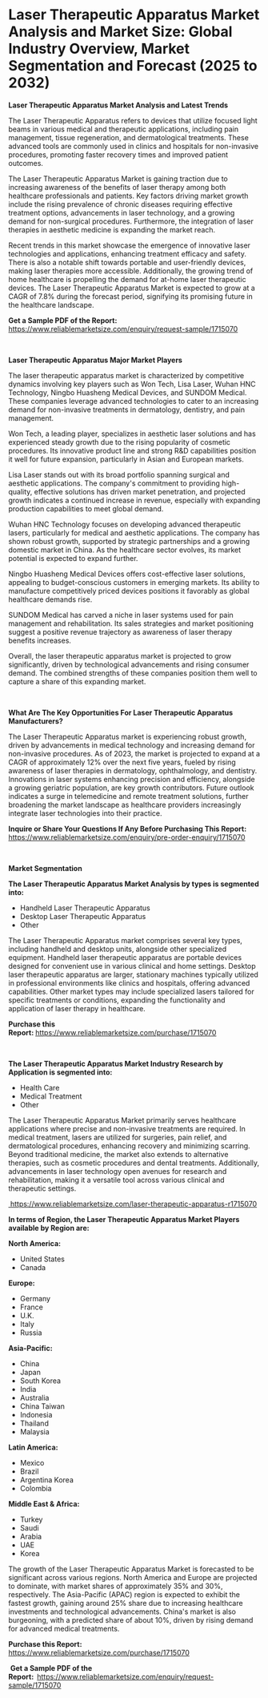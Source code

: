 <p><h1>Laser Therapeutic Apparatus Market Analysis and Market Size: Global Industry Overview, Market Segmentation and Forecast (2025 to 2032)</h1></p><p><strong>Laser Therapeutic Apparatus Market Analysis and Latest Trends</strong></p>
<p><p>The Laser Therapeutic Apparatus refers to devices that utilize focused light beams in various medical and therapeutic applications, including pain management, tissue regeneration, and dermatological treatments. These advanced tools are commonly used in clinics and hospitals for non-invasive procedures, promoting faster recovery times and improved patient outcomes.</p><p>The Laser Therapeutic Apparatus Market is gaining traction due to increasing awareness of the benefits of laser therapy among both healthcare professionals and patients. Key factors driving market growth include the rising prevalence of chronic diseases requiring effective treatment options, advancements in laser technology, and a growing demand for non-surgical procedures. Furthermore, the integration of laser therapies in aesthetic medicine is expanding the market reach.</p><p>Recent trends in this market showcase the emergence of innovative laser technologies and applications, enhancing treatment efficacy and safety. There is also a notable shift towards portable and user-friendly devices, making laser therapies more accessible. Additionally, the growing trend of home healthcare is propelling the demand for at-home laser therapeutic devices. The Laser Therapeutic Apparatus Market is expected to grow at a CAGR of 7.8% during the forecast period, signifying its promising future in the healthcare landscape.</p></p>
<p><strong>Get a Sample PDF of the Report:&nbsp;</strong> <a href="https://www.reliablemarketsize.com/enquiry/request-sample/1715070?utm_campaign=2480&utm_medium=2&utm_source=Github&utm_content=ia&utm_term=13042025&utm_id=laser-therapeutic-apparatus">https://www.reliablemarketsize.com/enquiry/request-sample/1715070</a></p>
<p>&nbsp;</p>
<p><strong>Laser Therapeutic Apparatus Major Market Players</strong></p>
<p><p>The laser therapeutic apparatus market is characterized by competitive dynamics involving key players such as Won Tech, Lisa Laser, Wuhan HNC Technology, Ningbo Huasheng Medical Devices, and SUNDOM Medical. These companies leverage advanced technologies to cater to an increasing demand for non-invasive treatments in dermatology, dentistry, and pain management.</p><p>Won Tech, a leading player, specializes in aesthetic laser solutions and has experienced steady growth due to the rising popularity of cosmetic procedures. Its innovative product line and strong R&D capabilities position it well for future expansion, particularly in Asian and European markets.</p><p>Lisa Laser stands out with its broad portfolio spanning surgical and aesthetic applications. The company's commitment to providing high-quality, effective solutions has driven market penetration, and projected growth indicates a continued increase in revenue, especially with expanding production capabilities to meet global demand.</p><p>Wuhan HNC Technology focuses on developing advanced therapeutic lasers, particularly for medical and aesthetic applications. The company has shown robust growth, supported by strategic partnerships and a growing domestic market in China. As the healthcare sector evolves, its market potential is expected to expand further.</p><p>Ningbo Huasheng Medical Devices offers cost-effective laser solutions, appealing to budget-conscious customers in emerging markets. Its ability to manufacture competitively priced devices positions it favorably as global healthcare demands rise.</p><p>SUNDOM Medical has carved a niche in laser systems used for pain management and rehabilitation. Its sales strategies and market positioning suggest a positive revenue trajectory as awareness of laser therapy benefits increases.</p><p>Overall, the laser therapeutic apparatus market is projected to grow significantly, driven by technological advancements and rising consumer demand. The combined strengths of these companies position them well to capture a share of this expanding market.</p></p>
<p>&nbsp;</p>
<p><strong>What Are The Key Opportunities For Laser Therapeutic Apparatus Manufacturers?</strong></p>
<p><p>The Laser Therapeutic Apparatus market is experiencing robust growth, driven by advancements in medical technology and increasing demand for non-invasive procedures. As of 2023, the market is projected to expand at a CAGR of approximately 12% over the next five years, fueled by rising awareness of laser therapies in dermatology, ophthalmology, and dentistry. Innovations in laser systems enhancing precision and efficiency, alongside a growing geriatric population, are key growth contributors. Future outlook indicates a surge in telemedicine and remote treatment solutions, further broadening the market landscape as healthcare providers increasingly integrate laser technologies into their practice.</p></p>
<p><strong>Inquire or Share Your Questions If Any Before Purchasing This Report:</strong> <a href="https://www.reliablemarketsize.com/enquiry/pre-order-enquiry/1715070?utm_campaign=2480&utm_medium=2&utm_source=Github&utm_content=ia&utm_term=13042025&utm_id=laser-therapeutic-apparatus">https://www.reliablemarketsize.com/enquiry/pre-order-enquiry/1715070</a></p>
<p>&nbsp;</p>
<p><strong>Market Segmentation</strong></p>
<p><strong>The Laser Therapeutic Apparatus Market Analysis by types is segmented into:</strong></p>
<p><ul><li>Handheld Laser Therapeutic Apparatus</li><li>Desktop Laser Therapeutic Apparatus</li><li>Other</li></ul></p>
<p><p>The Laser Therapeutic Apparatus market comprises several key types, including handheld and desktop units, alongside other specialized equipment. Handheld laser therapeutic apparatus are portable devices designed for convenient use in various clinical and home settings. Desktop laser therapeutic apparatus are larger, stationary machines typically utilized in professional environments like clinics and hospitals, offering advanced capabilities. Other market types may include specialized lasers tailored for specific treatments or conditions, expanding the functionality and application of laser therapy in healthcare.</p></p>
<p><strong>Purchase this Report:&nbsp;</strong><a href="https://www.reliablemarketsize.com/purchase/1715070?utm_campaign=2480&utm_medium=2&utm_source=Github&utm_content=ia&utm_term=13042025&utm_id=laser-therapeutic-apparatus">https://www.reliablemarketsize.com/purchase/1715070</a></p>
<p>&nbsp;</p>
<p><strong>The Laser Therapeutic Apparatus Market Industry Research by Application is segmented into:</strong></p>
<p><ul><li>Health Care</li><li>Medical Treatment</li><li>Other</li></ul></p>
<p><p>The Laser Therapeutic Apparatus Market primarily serves healthcare applications where precise and non-invasive treatments are required. In medical treatment, lasers are utilized for surgeries, pain relief, and dermatological procedures, enhancing recovery and minimizing scarring. Beyond traditional medicine, the market also extends to alternative therapies, such as cosmetic procedures and dental treatments. Additionally, advancements in laser technology open avenues for research and rehabilitation, making it a versatile tool across various clinical and therapeutic settings.</p></p>
<p><a href="https://www.reliablemarketsize.com/laser-therapeutic-apparatus-r1715070?utm_campaign=2480&utm_medium=2&utm_source=Github&utm_content=ia&utm_term=13042025&utm_id=laser-therapeutic-apparatus">&nbsp;https://www.reliablemarketsize.com/laser-therapeutic-apparatus-r1715070</a></p>
<p><strong>In terms of Region, the Laser Therapeutic Apparatus Market Players available by Region are:</strong></p>
<p>
    <p> <strong> North America: </strong>
        <ul>
            <li>United States</li>
            <li>Canada</li>
        </ul>
        </p> 
    <p> <strong> Europe: </strong>
        <ul>
            <li>Germany</li>
            <li>France</li>
            <li>U.K.</li>
            <li>Italy</li>
            <li>Russia</li>
        </ul>
        </p> 
    <p> <strong> Asia-Pacific: </strong>
        <ul>
            <li>China</li>
            <li>Japan</li>
            <li>South Korea</li>
            <li>India</li>
            <li>Australia</li>
            <li>China Taiwan</li>
            <li>Indonesia</li>
            <li>Thailand</li>
            <li>Malaysia</li>
        </ul>
        </p> 
    <p> <strong> Latin America: </strong>
        <ul>
            <li>Mexico</li>
            <li>Brazil</li>
            <li>Argentina Korea</li>
            <li>Colombia</li>
        </ul>
        </p> 
    <p> <strong> Middle East & Africa: </strong>
        <ul>
            <li>Turkey</li>
            <li>Saudi</li>
            <li>Arabia</li>
            <li>UAE</li>
            <li>Korea</li>
        </ul>
    </p>
    </p>
<p><p>The growth of the Laser Therapeutic Apparatus Market is forecasted to be significant across various regions. North America and Europe are projected to dominate, with market shares of approximately 35% and 30%, respectively. The Asia-Pacific (APAC) region is expected to exhibit the fastest growth, gaining around 25% share due to increasing healthcare investments and technological advancements. China's market is also burgeoning, with a predicted share of about 10%, driven by rising demand for advanced medical treatments.</p></p>
<p><strong>Purchase this Report: </strong><a href="https://www.reliablemarketsize.com/purchase/1715070?utm_campaign=2480&utm_medium=2&utm_source=Github&utm_content=ia&utm_term=13042025&utm_id=laser-therapeutic-apparatus">https://www.reliablemarketsize.com/purchase/1715070</a></p>
<p>&nbsp;<strong>Get a Sample PDF of the Report:&nbsp;&nbsp;</strong><a href="https://www.reliablemarketsize.com/enquiry/request-sample/1715070?utm_campaign=2480&utm_medium=2&utm_source=Github&utm_content=ia&utm_term=13042025&utm_id=laser-therapeutic-apparatus">https://www.reliablemarketsize.com/enquiry/request-sample/1715070</a></p>
<p><strong></strong></p>
<p><p></p><p></p><p></p></p>